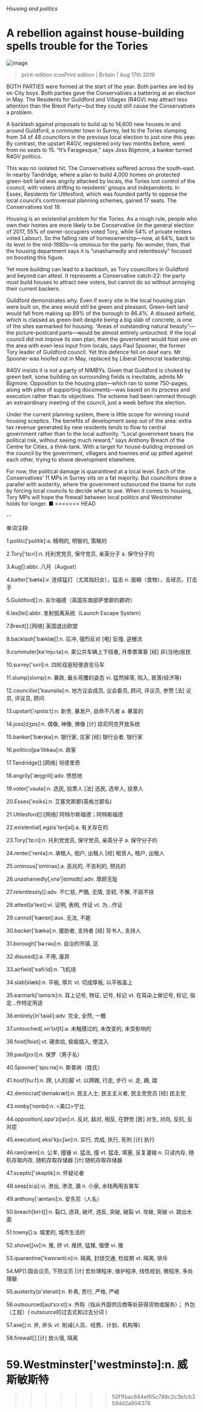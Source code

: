 ###### Housing and politics
# A rebellion against house-building spells trouble for the Tories 
![image](images/20190817_BRP503.jpg) 
> print-edition iconPrint edition | Britain | Aug 17th 2019 
BOTH PARTIES were formed at the start of the year. Both parties are led by ex-City boys. Both parties gave the Conservatives a battering at an election in May. The Residents for Guildford and Villages (R4GV) may attract less attention than the Brexit Party—but they could still cause the Conservatives a problem. 
A backlash against proposals to build up to 14,600 new houses in and around Guildford, a commuter town in Surrey, led to the Tories slumping from 34 of 48 councillors in the previous local election to just nine this year. By contrast, the upstart R4GV, registered only two months before, went from no seats to 15. “It’s Faragesque,” says Joss Bigmore, a banker turned R4GV politico. 
This was no isolated hit. The Conservatives suffered across the south-east. In nearby Tandridge, where a plan to build 4,000 homes on protected green-belt land was angrily attacked by locals, the Tories lost control of the council, with voters drifting to residents’ groups and independents. In Essex, Residents for Uttlesford, which was founded partly to oppose the local council’s controversial planning schemes, gained 17 seats. The Conservatives lost 19. 
Housing is an existential problem for the Tories. As a rough rule, people who own their homes are more likely to be Conservative (in the general election of 2017, 55% of owner-occupiers voted Tory, while 54% of private renters voted Labour). So the falling rate of homeownership—now, at 64%, back to its level in the mid-1980s—is ominous for the party. No wonder, then, that the housing department says it is “unashamedly and relentlessly” focused on boosting this figure. 
Yet more building can lead to a backlash, as Tory councillors in Guildford and beyond can attest. It represents a Conservative catch-22: the party must build houses to attract new voters, but cannot do so without annoying their current backers. 
Guildford demonstrates why. Even if every site in the local housing plan were built on, the area would still be green and pleasant. Green-belt land would fall from making up 89% of the borough to 86.4%. A disused airfield, which is classed as green-belt despite being a big slab of concrete, is one of the sites earmarked for housing. “Areas of outstanding natural beauty”—the picture-postcard parts—would be almost entirely untouched. If the local council did not impose its own plan, then the government would foist one on the area with even less input from locals, says Paul Spooner, the former Tory leader of Guildford council. Yet this defence fell on deaf ears. Mr Spooner was hoofed out in May, replaced by Liberal Democrat leadership. 
R4GV insists it is not a party of NIMBYs. Given that Guildford is choked by green belt, some building on surrounding fields is inevitable, admits Mr Bigmore. Opposition to the housing plan—which ran to some 750-pages, along with piles of supporting documents—was based on its process and execution rather than its objectives. The scheme had been rammed through an extraordinary meeting of the council, just a week before the election. 
Under the current planning system, there is little scope for winning round housing sceptics. The benefits of development seep out of the area: extra tax revenue generated by new residents tends to flow to central government rather than to the local authority. “Local government bears the political risk, without seeing much reward,” says Anthony Breach of the Centre for Cities, a think-tank. With a target for house-building imposed on the council by the government, villagers and townies end up pitted against each other, trying to shove development elsewhere. 
For now, the political damage is quarantined at a local level. Each of the Conservatives’ 11 MPs in Surrey sits on a fat majority. But councillors draw a parallel with austerity, where the government outsourced the blame for cuts by forcing local councils to decide what to axe. When it comes to housing, Tory MPs will hope the firewall between local politics and Westminster holds for longer. ■ 
<<<<<<< HEAD
-- 
 单词注释:
1.politic['pɒlitik]:a. 精明的, 明智的, 策略的 
2.Tory['tɒ:ri]:n. 托利党党员, 保守党员, 亲英分子 a. 保守分子的 
3.Aug[]:abbr. 八月（August） 
4.batter['bætә]:v. 连续猛打（尤其指妇女），猛击 n. 面糊（食物），击球员，打击手 
5.Guildford[]:n. 吉尔福德（英国东南部萨里郡的郡府） 
6.les[lei]:abbr. 发射脱离系统（Launch Escape System） 
7.Brexit[]:[网络] 英国退出欧盟 
8.backlash['bæklæʃ]:n. 后冲, 强烈反对 [电] 反撞, 逆栅流 
9.commuter[kә'mju:tә]:n. 乘公共车辆上下班者, 月季票乘客 [经] 非(当地)居民 
10.surrey['sʌri]:n. 四轮双座轻便游览马车 
11.slump[slʌmp]:n. 暴跌, 垂头弯腰的姿态 vi. 猛然掉落, 陷入, 衰落(经济等) 
12.councillor['kaunsilә]:n. 地方议会成员, 议会委员, 顾问, 评议员, 参赞 [法] 议员, 评议员, 顾问 
13.upstart['ʌpstɑ:t]:n. 新贵, 暴发户, 自命不凡者 a. 暴富的 
14.joss[dʒɒs]:n. 偶像, 神像, 佛像 [计] 琼尼阿克开放系统 
15.banker['bæŋkә]:n. 银行家, 庄家 [经] 银行业者, 银行家 
16.politico[pә'litikәu]:n. 政客 
17.Tandridge[]:[网络] 坦德里奇 
18.angrily['æŋgrili]:adv. 愤怒地 
19.voter['vәutә]:n. 选民, 投票人 [法] 选民, 选举人, 投票人 
20.Essex['esiks]:n. 艾塞克斯郡(英格兰郡名) 
21.Uttlesford[]:[网络] 阿特尔斯福德；阿特斯福德 
22.existential[.egzis'tenʃәl]:a. 有关存在的 
23.Tory['tɒ:ri]:n. 托利党党员, 保守党员, 亲英分子 a. 保守分子的 
24.renter['rentә]:n. 承租人, 佃户, 出租人 [经] 租赁人, 租户, 出租人 
25.ominous['ɒminәs]:a. 恶兆的, 不吉利的, 预兆的 
26.unashamedly[ˌʌnə'ʃeɪmɪdlɪ]:adv. 厚颜无耻 
27.relentlessly[]:adv. 不仁慈, 严酷, 无情, 坚韧, 不懈, 不屈不挠 
28.attest[ә'test]:vi. 证明, 表明, 作证 vt. 为...作证 
29.cannot['kænɒt]:aux. 无法, 不能 
30.backer['bækә]:n. 援助者, 支持者 [经] 背书人, 支持人 
31.borough['bә:rәu]:n. 自治的市镇, 区 
32.disused[]:a. 不用, 废弃 
33.airfield['єәfi:ld]:n. 飞机场 
34.slab[slæb]:n. 平板, 厚片 vt. 切成厚板, 以平板盖上 
35.earmark['iәmɑ:k]:n. 耳上记号, 特征, 记号, 标记 vt. 在耳朵上做记号, 标记, 指定...作特定用途 
36.entirely[in'taiәli]:adv. 完全, 全然, 一概 
37.untouched[.ʌn'tʌtʃt]:a. 未触摸过的, 未改变的, 未受影响的 
38.foist[fɒist]:vt. 硬卖给, 偷偷插入, 使混入 
39.paul[pɔ:l]:n. 保罗（男子名） 
40.Spooner['spu:nə]:n. 斯普纳（姓氏） 
41.hoof[hu:f]:n. 蹄, (人的)脚 vt. 以蹄踢, 行走, 步行 vi. 走, 踢, 踏 
42.democrat['demәkræt]:n. 民主人士, 民主主义者, 民主党党员 [经] 民主党 
43.nimby[ˈnɪmbi]:n. <美口>宁比 
44.opposition[.ɒpә'ziʃәn]:n. 反对, 敌对, 相反, 在野党 [医] 对生, 对向, 反抗, 反对症 
45.execution[.eksi'kju:ʃәn]:n. 实行, 完成, 执行, 死刑 [计] 执行 
46.ram[ræm]:n. 公羊, 撞锤 vi. 猛击, 撞 vt. 猛击, 填塞, 反复灌输 n. 只读内存, 随机存取内存, 随机存取存储器 [计] 随机存取存储器 
47.sceptic['skeptik]:n. 怀疑论者 
48.seep[si:p]:vi. 渗出, 渗流, 漏 n. 小泉, 水陆两用吉普车 
49.anthony['æntәni]:n. 安东尼（人名） 
50.breach[bri:tʃ]:n. 裂口, 违背, 破坏, 违反, 突破, 破裂 vt. 攻破, 突破 vi. 跳出水面 
51.towny[]:a. 城里的, 城市生活的 
52.shove[ʃʌv]:n. 推, 挤 vt. 推挤, 猛推, 强使 vi. 推 
53.quarantine['kwɒrәnti:n]:n. 隔离, 封锁交通, 检疫期 vt. 隔离, 排斥 
54.MP[]:国会议员, 下院议员 [计] 宏处理程序, 维护程序, 线性规划, 微程序, 多处理器 
55.austerity[ɒ'sterәti]:n. 朴素, 苦行, 严格, 严峻 
56.outsourced[autˈsɔ:st]:v. 外购（指从外国供应商等处获得货物或服务）； 外包（工程）( outsource的过去式和过去分词 ) 
57.axe[]:n. 斧, 斧头 vt. 削减(人员、经费、计划、机构等) 
58.firewall[]:[计] 放火墙, 隔离 
59.Westminster['westminstә]:n. 威斯敏斯特 
=======
>>>>>>> 50f1fbac684ef65c788c2c3b1cb359dd2a904378
